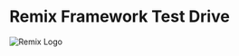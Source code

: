 # Remix Framework Test Drive

![Remix Logo](https://external-content.duckduckgo.com/iu/?u=https%3A%2F%2Fres.cloudinary.com%2Fpracticaldev%2Fimage%2Ffetch%2Fs--LsLjAe3Z--%2Fc_imagga_scale%2Cf_auto%2Cfl_progressive%2Ch_420%2Cq_auto%2Cw_1000%2Fhttps%3A%2F%2Fdev-to-uploads.s3.amazonaws.com%2Fi%2F6bkwrfbwxkb3cq1oo7r4.jpg&f=1&nofb=1&ipt=af60bdec0b53011fc52ef713e7ae36715d7ea060002f9b607ab71dd1cd29757e&ipo=images)
